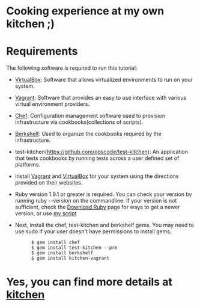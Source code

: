 Cooking experience at my own kitchen ;)
==================================

# Requirements

The following software is required to run this tutorial:

- [VirtualBox](http://www.virtualbox.org/): Software that allows virtualized environments to run on your system.
- [Vagrant](https://github.com/mitchellh/vagrant): Software that provides an easy to use interface with various virtual environment providers.
- [Chef](https://github.com/opscode/chef): Configuration management software used to provision infrastructure via cookbooks(collections of scripts).
- [Berkshelf](https://github.com/berkshelf/berkshelf): Used to organize the cookbooks required by the infrastructure.
- test-kitchen(https://github.com/opscode/test-kitchen): An application that tests cookbooks by running tests across a user defined set of platforms.

- Install [Vagrant](https://github.com/mitchellh/vagrant) and [VirtualBox](http://www.virtualbox.org/) for your system using the directions provided on their websites.

- Ruby version 1.9.1 or greater is required. You can check your version by running ruby --version  on the commandline. If your version is not sufficient, check the [Download Ruby](http://www.ruby-lang.org/en/downloads/) page for ways to get a newer version, or use [my script](https://gist.github.com/ravibhure/134adce1b072bdf70533)

- Next, install the chef, test-kitchen and berkshelf gems. You may need to use sudo if your user doesn't have permissions to install gems.

			$ gem install chef 
			$ gem install test-kitchen --pre
			$ gem install berkshelf
			$ gem install kitchen-vagrant


# Yes, you can find more details at [kitchen](http://kitchen.ci/)
